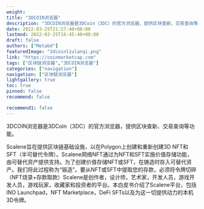 ```yaml
---
weight: 
title: "3DCOIN浏览器"
description: "3DCOIN浏览器是3DCoin（3DC）的官方浏览器，提供区块查新、交易查询等功能"
date: 2022-03-25T21:57:40+08:00
lastmod: 2022-03-25T16:45:40+08:00
draft: false
authors: ["Metabd"]
featuredImage: "3dcoinliulanqi.png"
link: "https://coinmarketcap.com"
tags: ["区块链浏览器","3DCOIN浏览器"]
categories: ["navigation"]
navigation: ["区块链浏览器"]
lightgallery: true
toc: true
pinned: false
recommend: false

recommend1: false
---
```

3DCOIN浏览器是3DCoin（3DC）的官方浏览器，提供区块查新、交易查询等功能。

‎Scalene旨在提供区块链基础设施，以在Polygon上创建和重新创建3D NFT和SFT（半可替代令牌）。Scalene网络NFT通过为NFT和SFT实施价值存储功能，由可替代资产提供支持。为了创建价值存储NFT或SFT，在铸造时存入可替代资产。我们将此过程称为“锻造”。要从NFT或SFT中提取您的存款，必须将令牌切碎（NFT烧录+存款取款）Scalene是创作者，设计师，艺术家，开发人员，游戏开发人员，游戏玩家，收藏家和投资者的平台。本白皮书介绍了Scalene平台，包括INO Launchpad，NFT Marketplace，DeFi SFTs以及为这一切提供动力的本机3D令牌。‎